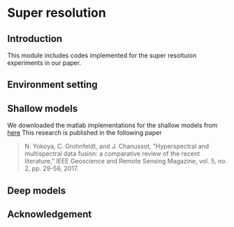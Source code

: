 # Super resolution
## Introduction
This module includes codes implemented for the super resoltuion experiments in our paper.

## Environment setting

## Shallow models
We downloaded the matlab implementations for the shallow models from [here](https://naotoyokoya.com/Publications.html)
This research is published in the following paper
>N. Yokoya, C. Grohnfeldt, and J. Chanussot, ”Hyperspectral and multispectral data fusion: a comparative review of the recent literature,” IEEE Geoscience and Remote Sensing Magazine, vol. 5, no. 2, pp. 29-56, 2017.

## Deep models

## Acknowledgement



